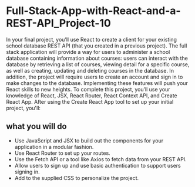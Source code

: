 # Full-Stack-App-with-React-and-a-REST-API_Project-10
In your final project, you’ll use React to create a client for your existing school database REST API (that you created in a previous project). The full stack application will provide a way for users to administer a school database containing information about courses: users can interact with the database by retrieving a list of courses, viewing detail for a specific course, as well as creating, updating and deleting courses in the database.  In addition, the project will require users to create an account and sign in to make changes to the database. Implementing these features will push your React skills to new heights.  To complete this project, you’ll use your knowledge of React, JSX, React Router, React Context API, and Create React App.  After using the Create React App tool to set up your initial project, you'll:

## what you will do
* Use JavaScript and JSX to build out the components for your application in a modular fashion.
* Use React Router to set up your routes.
* Use the Fetch API or a tool like Axios to fetch data from your REST API.
* Allow users to sign up and use basic authentication to support users signing in.
* Add to the supplied CSS to personalize the project.
